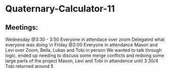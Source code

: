# Quaternary-Calculator-11

## Meetings: 
Wednesday @3:30 - 3:50
Everyone in attendace over zoom 
Delegated what everyone was doing
\n 
Friday @2:00 
Everyone in attendance Mason and Levi over Zoom, Bella, Lukas and Tobi in person
We wanted to talk through logic, ended up needing to discuss some merge conflicts and redoing some large parts of the project
Mason, Levi and Tobi in attandence until 3:30/4 
Tobi returned around 5 
